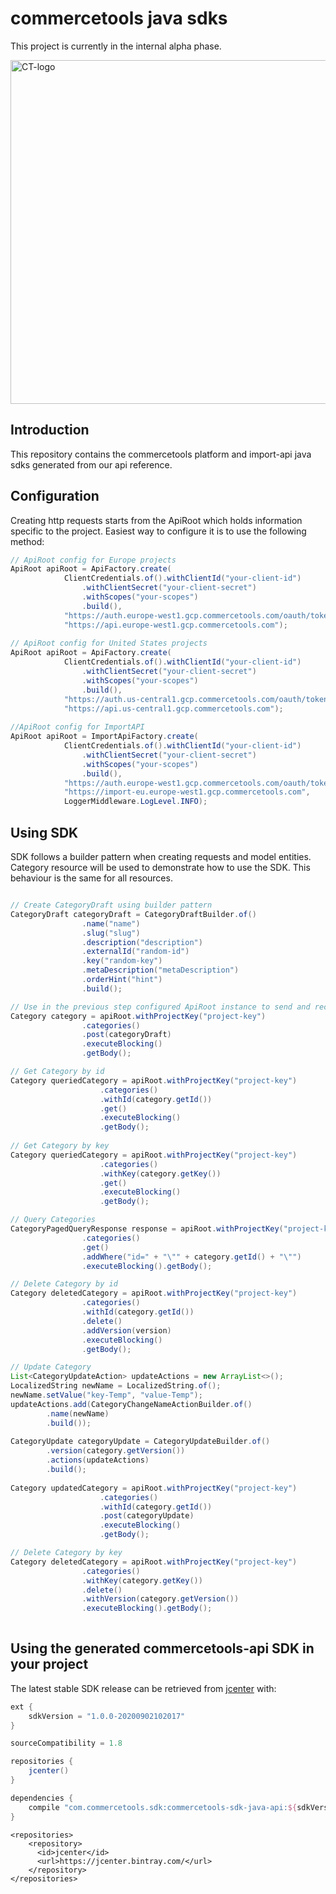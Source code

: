 # commercetools java sdks

This project is currently in the internal alpha phase.

<img src="http://dev.commercetools.com/assets/img/CT-logo.svg" width="550px" alt="CT-logo"></img>


## Introduction

This repository contains the commercetools platform and import-api java sdks generated from our api reference.

## Configuration

Creating http requests starts from the ApiRoot which  holds information specific to the project. Easiest way to configure it is to use the following method:

```java
// ApiRoot config for Europe projects
ApiRoot apiRoot = ApiFactory.create(
            ClientCredentials.of().withClientId("your-client-id")
                .withClientSecret("your-client-secret")
                .withScopes("your-scopes")
                .build(),
            "https://auth.europe-west1.gcp.commercetools.com/oauth/token",
            "https://api.europe-west1.gcp.commercetools.com");
            
// ApiRoot config for United States projects
ApiRoot apiRoot = ApiFactory.create(
            ClientCredentials.of().withClientId("your-client-id")
                .withClientSecret("your-client-secret")
                .withScopes("your-scopes")
                .build(),
            "https://auth.us-central1.gcp.commercetools.com/oauth/token",
            "https://api.us-central1.gcp.commercetools.com");
            
//ApiRoot config for ImportAPI
ApiRoot apiRoot = ImportApiFactory.create(
            ClientCredentials.of().withClientId("your-client-id")
                .withClientSecret("your-client-secret")
                .withScopes("your-scopes")
                .build(),
            "https://auth.europe-west1.gcp.commercetools.com/oauth/token",
            "https://import-eu.europe-west1.gcp.commercetools.com",
            LoggerMiddleware.LogLevel.INFO);

```

## Using SDK

SDK follows a builder pattern when creating requests and model entities. Category resource will be used to demonstrate how to use the SDK. This behaviour is the same for all resources.

```java

// Create CategoryDraft using builder pattern
CategoryDraft categoryDraft = CategoryDraftBuilder.of()
                .name("name")
                .slug("slug")
                .description("description")
                .externalId("random-id")
                .key("random-key")
                .metaDescription("metaDescription")
                .orderHint("hint")
                .build();

// Use in the previous step configured ApiRoot instance to send and receive a newly created Category
Category category = apiRoot.withProjectKey("project-key")
                .categories()
                .post(categoryDraft)
                .executeBlocking()
                .getBody();

// Get Category by id
Category queriedCategory = apiRoot.withProjectKey("project-key")
                    .categories()
                    .withId(category.getId())
                    .get()
                    .executeBlocking()
                    .getBody();
                    
// Get Category by key
Category queriedCategory = apiRoot.withProjectKey("project-key")
                    .categories()
                    .withKey(category.getKey())
                    .get()
                    .executeBlocking()
                    .getBody();

// Query Categories
CategoryPagedQueryResponse response = apiRoot.withProjectKey("project-key")
                .categories()
                .get()
                .addWhere("id=" + "\"" + category.getId() + "\"")
                .executeBlocking().getBody();

// Delete Category by id
Category deletedCategory = apiRoot.withProjectKey("project-key")
                .categories()
                .withId(category.getId())
                .delete()
                .addVersion(version)
                .executeBlocking()
                .getBody();

// Update Category
List<CategoryUpdateAction> updateActions = new ArrayList<>();
LocalizedString newName = LocalizedString.of();
newName.setValue("key-Temp", "value-Temp");
updateActions.add(CategoryChangeNameActionBuilder.of()
        .name(newName)
        .build());
        
CategoryUpdate categoryUpdate = CategoryUpdateBuilder.of()
        .version(category.getVersion())
        .actions(updateActions)
        .build();
        
Category updatedCategory = apiRoot.withProjectKey("project-key")
                    .categories()
                    .withId(category.getId())
                    .post(categoryUpdate)
                    .executeBlocking()
                    .getBody();

// Delete Category by key
Category deletedCategory = apiRoot.withProjectKey("project-key")
                .categories()
                .withKey(category.getKey())
                .delete()
                .withVersion(category.getVersion())
                .executeBlocking().getBody();
                
```
                
## Using the generated commercetools-api SDK in your project

The latest stable SDK release can be retrieved from [jcenter](https://bintray.com/commercetools/maven/commercetools-java-sdks) with:

```gradle
ext {
    sdkVersion = "1.0.0-20200902102017"
}

sourceCompatibility = 1.8

repositories {
    jcenter()
}

dependencies {
    compile "com.commercetools.sdk:commercetools-sdk-java-api:${sdkVersion}"
}
```
```maven
<repositories>
    <repository>
      <id>jcenter</id>
      <url>https://jcenter.bintray.com/</url>
    </repository>
</repositories>
```

